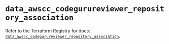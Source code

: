 # `data_awscc_codegurureviewer_repository_association`

Refer to the Terraform Registry for docs: [`data_awscc_codegurureviewer_repository_association`](https://registry.terraform.io/providers/hashicorp/awscc/0.70.0/docs/data-sources/codegurureviewer_repository_association).
